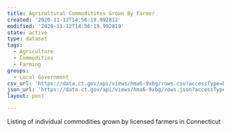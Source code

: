 ```yaml
---
title: Agricultural Commoditites Grown By Farmer
created: '2020-11-12T14:56:19.992812'
modified: '2020-11-12T14:56:19.992819'
state: active
type: dataset
tags:
  - Agriculture
  - Commodities
  - Farming
groups:
  - Local Government
csv_url: 'https://data.ct.gov/api/views/hma6-9xbg/rows.csv?accessType=DOWNLOAD'
json_url: 'https://data.ct.gov/api/views/hma6-9xbg/rows.json?accessType=DOWNLOAD'
layout: post

---
```

Listing of individual commodities grown by licensed farmers in Connecticut
